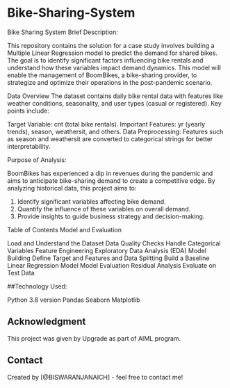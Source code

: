 # Bike-Sharing-System
Bike Sharing System
Brief Description:

This repository contains the solution for a case study involves building a Multiple Linear Regression model to predict the demand for shared bikes. 
The goal is to identify significant factors influencing bike rentals and understand how these variables impact demand dynamics. 
This model will enable the management of BoomBikes, a bike-sharing provider, to strategize and optimize their operations in the post-pandemic scenario.

Data Overview
The dataset contains daily bike rental data with features like weather conditions, seasonality, and user types (casual or registered). Key points include:

Target Variable: cnt (total bike rentals).
Important Features: yr (yearly trends), season, weathersit, and others.
Data Preprocessing: Features such as season and weathersit are converted to categorical strings for better interpretability.

Purpose of Analysis:

BoomBikes has experienced a dip in revenues during the pandemic and aims to anticipate bike-sharing demand to create a competitive edge. 
By analyzing historical data, this project aims to:

1. Identify significant variables affecting bike demand.
2. Quantify the influence of these variables on overall demand.
3. Provide insights to guide business strategy and decision-making.

Table of Contents
Model and Evaluation

Load and Understand the Dataset
Data Quality Checks
Handle Categorical Variables
Feature Engineering
Exploratory Data Analysis (EDA)
Model Building
Define Target and Features and Data Splitting
Build a Baseline Linear Regression Model
Model Evaluation
Residual Analysis
Evaluate on Test Data


##Technology Used:

Python 3.8 version
Pandas
Seaborn
Matplotlib

## Acknowledgment
This project was given by Upgrade as part of AIML program.

## Contact
Created by [@BISWARANJANAICH] - feel free to contact me!
